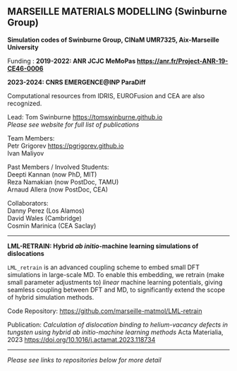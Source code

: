 ## MARSEILLE MATERIALS MODELLING (Swinburne Group)

**Simulation codes of Swinburne Group, CINaM UMR7325, Aix-Marseille University**

Funding : 
**2019-2022: ANR JCJC MeMoPas https://anr.fr/Project-ANR-19-CE46-0006**

**2023-2024: CNRS EMERGENCE@INP ParaDiff**

Computational resources from IDRIS, EUROFusion and CEA are also recognized. 

Lead:
Tom Swinburne https://tomswinburne.github.io<br>
*Please see website for full list of publications*

Team Members: <br>
Petr Grigorev https://pgrigorev.github.io<br>
Ivan Maliyov<br>

Past Members / Involved Students:<br>
Deepti Kannan (now PhD, MIT)<br>
Reza Namakian (now PostDoc, TAMU)<br>
Arnaud Allera (now PostDoc, CEA)<br>

Collaborators:<br>
Danny Perez (Los Alamos)<br>
David Wales (Cambridge)<br>
Cosmin Marinica (CEA Saclay)<br>

-----------

<p><b>LML-RETRAIN: Hybrid <i>ab initio</i>-machine learning simulations of dislocations</b></p>
<p><code>LML_retrain</code> is an advanced coupling scheme to embed small DFT simulations in large-scale MD.
      To enable this embedding, we retrain (make small parameter adjustments to) <i>linear</i> machine learning potentials,
      giving seamless coupling between DFT and MD, to significantly extend the scope of hybrid simulation methods.</p>

Code Repository: 
https://github.com/marseille-matmol/LML-retrain

Publication: 
<i>Calculation of dislocation binding to helium-vacancy defects in tungsten using hybrid ab initio-machine learning methods</i>
Acta Materialia, 2023 https://doi.org/10.1016/j.actamat.2023.118734

------
*Please see links to repositories below for more detail*

      

